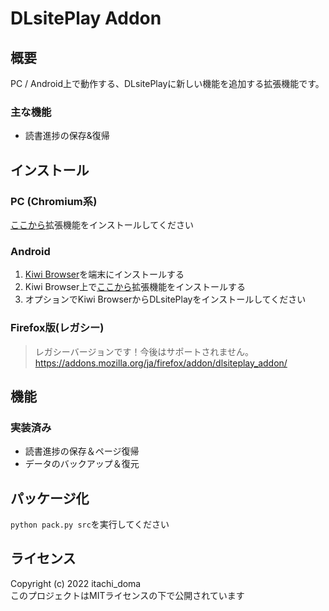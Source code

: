 # DLsitePlay Addon
## 概要
PC / Android上で動作する、DLsitePlayに新しい機能を追加する拡張機能です。

### 主な機能
- 読書進捗の保存&復帰

## インストール
### PC (Chromium系)
[ここから](https://chrome.google.com/webstore/detail/dlsiteplay-addon/mhakhgmbhcjmeppkcbfpbajohjhoplgf)拡張機能をインストールしてください

### Android
1. [Kiwi Browser](https://play.google.com/store/apps/details?id=com.kiwibrowser.browser&hl=ja&gl=US)を端末にインストールする
2. Kiwi Browser上で[ここから](https://chrome.google.com/webstore/detail/dlsiteplay-addon/mhakhgmbhcjmeppkcbfpbajohjhoplgf)拡張機能をインストールする
3. オプションでKiwi BrowserからDLsitePlayをインストールしてください

<!--詳しい導入方法は[こちら]()-->
### Firefox版(レガシー)
> レガシーバージョンです！今後はサポートされません。
>https://addons.mozilla.org/ja/firefox/addon/dlsiteplay_addon/

## 機能
### 実装済み
- 読書進捗の保存＆ページ復帰
- データのバックアップ＆復元

## パッケージ化
``` python pack.py src ```を実行してください

## ライセンス
Copyright (c) 2022 itachi_doma  
このプロジェクトはMITライセンスの下で公開されています
